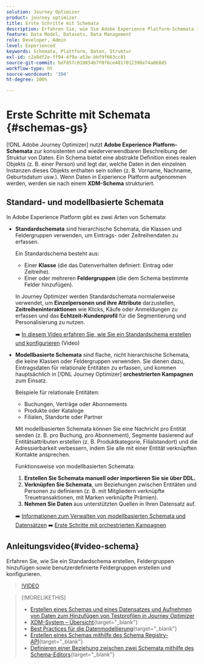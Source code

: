 ```yaml
---
solution: Journey Optimizer
product: journey optimizer
title: Erste Schritte mit Schemata
description: Erfahren Sie, wie Sie Adobe Experience Platform-Schemata in Adobe Journey Optimizer verwenden
feature: Data Model, Datasets, Data Management
role: Developer, Admin
level: Experienced
keywords: Schemata, Plattform, Daten, Struktur
exl-id: c2a8df2e-ff94-4f9a-a53e-bbf9f663cc81
source-git-commit: bdf857c010854b7f0f6ce4817012398e74a068d5
workflow-type: ht
source-wordcount: '394'
ht-degree: 100%

---
```


# Erste Schritte mit Schemata {#schemas-gs}

[!DNL Adobe Journey Optimizer] nutzt **Adobe Experience Platform-Schemata** zur konsistenten und wiederverwendbaren Beschreibung der Struktur von Daten. Ein Schema bietet eine abstrakte Definition eines realen Objekts (z. B. einer Person) und legt dar, welche Daten in den einzelnen Instanzen dieses Objekts enthalten sein sollen (z. B. Vorname, Nachname, Geburtsdatum usw.). Wenn Daten in Experience Platform aufgenommen werden, werden sie nach einem **XDM-Schema** strukturiert.

## Standard- und modellbasierte Schemata

In Adobe Experience Platform gibt es zwei Arten von Schemata:

* **Standardschemata** sind hierarchische Schemata, die Klassen und Feldergruppen verwenden, um Eintrags- oder Zeitreihendaten zu erfassen.

  Ein Standardschema besteht aus:

   * Einer **Klasse** (die das Datenverhalten definiert: Eintrag oder Zeitreihe).
   * Einer oder mehreren **Feldergruppen** (die dem Schema bestimmte Felder hinzufügen).

  In Journey Optimizer werden Standardschemata normalerweise verwendet, um **Einzelpersonen und ihre Attribute** darzustellen, **Zeitreiheninteraktionen** wie Klicks, Käufe oder Anmeldungen zu erfassen und das **Echtzeit-Kundenprofil** für die Segmentierung und Personalisierung zu nutzen.

  ➡️ [In diesem Video erfahren Sie, wie Sie ein Standardschema erstellen und konfigurieren](#video-schema) (Video)

* **Modellbasierte Schemata** sind flache, nicht hierarchische Schemata, die keine Klassen oder Feldergruppen verwenden. Sie dienen dazu, Eintragsdaten für relationale Entitäten zu erfassen, und kommen hauptsächlich in [!DNL Journey Optimizer] **orchestrierten Kampagnen** zum Einsatz.

  Beispiele für relationale Entitäten:
   * Buchungen, Verträge oder Abonnements
   * Produkte oder Kataloge
   * Filialen, Standorte oder Partner

  Mit modellbasierten Schemata können Sie eine Nachricht pro Entität senden (z. B. pro Buchung, pro Abonnement), Segmente basierend auf Entitätsattributen erstellen (z. B. Produktkategorie, Filialstandort) und die Adressierbarkeit verbessern, indem Sie alle mit einer Entität verknüpften Kontakte ansprechen.

  Funktionsweise von modellbasierten Schemata:

   1. **Erstellen Sie Schemata manuell oder importieren Sie sie über DDL.**
   1. **Verknüpfen Sie Schemata**, um Beziehungen zwischen Entitäten und Personen zu definieren (z. B. mit Mitgliedern verknüpfte Treuetransaktionen, mit Marken verknüpfte Prämien).
   1. **Nehmen Sie Daten** aus unterstützten Quellen in Ihren Datensatz auf.

  ➡️ [Informationen zum Verwalten von modellbasierten Schemata und Datensätzen](../orchestrated/gs-schemas.md)
➡️ [Erste Schritte mit orchestrierten Kampagnen](../orchestrated/gs-schemas.md)

## Anleitungsvideo{#video-schema}

Erfahren Sie, wie Sie ein Standardschema erstellen, Feldergruppen hinzufügen sowie benutzerdefinierte Feldergruppen erstellen und konfigurieren.

>[!VIDEO](https://video.tv.adobe.com/v/334461?quality=12)

>[!MORELIKETHIS]
>
>* [Erstellen eines Schemas und eines Datensatzes und Aufnehmen von Daten zum Hinzufügen von Testprofilen in Journey Optimizer](../audience/creating-test-profiles.md)
>* [XDM-System – Übersicht](https://experienceleague.adobe.com/docs/experience-platform/xdm/home.html?lang=de){target="_blank"}
>* [Best Practices für die Datenmodellierung](https://experienceleague.adobe.com/docs/experience-platform/xdm/schema/best-practices.html?lang=de){target="_blank"}
>* [Erstellen eines Schemas mithilfe des Schema Registry-API](https://experienceleague.adobe.com/docs/experience-platform/xdm/tutorials/create-schema-api.html?lang=de){target="_blank"}
>* [Definieren einer Beziehung zwischen zwei Schemata mithilfe des Schema-Editors](https://experienceleague.adobe.com/docs/experience-platform/xdm/tutorials/relationship-ui.html?lang=de){target="_blank"}
